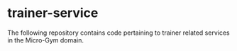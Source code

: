 # trainer-service
The following repository contains code pertaining to trainer related services in the Micro-Gym domain.
